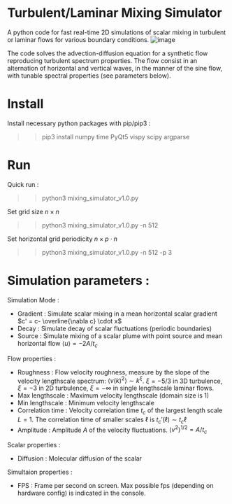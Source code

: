# Turbulent/Laminar Mixing Simulator
A python code for fast real-time 2D simulations of scalar mixing in turbulent or laminar flows for various boundary conditions.
![image](https://github.com/jorishey1234/mixing_simulator/assets/35989752/f4cb94a8-dabd-446b-b001-7e2608a82973)

The code solves the advection-diffusion equation for a synthetic flow reproducing turbulent spectrum properties. The flow consist in an alternation of horizontal and vertical waves, in the manner of the sine flow, with tunable spectral properties (see parameters below).

# Install
Install necessary python packages with pip/pip3 :

>> pip3 install numpy time PyQt5 vispy scipy argparse

# Run
Quick run :
>> python3 mixing_simulator_v1.0.py

Set grid size $n \times n$
>> python3 mixing_simulator_v1.0.py -n 512

Set horizontal grid periodicity $n \times p \cdot n$
>> python3 mixing_simulator_v1.0.py -n 512 -p 3

# Simulation parameters :
Simulation Mode :
- Gradient : Simulate scalar mixing in a mean horizontal scalar gradient $c' = c- \overline{\nabla c} \cdot x$
- Decay : Simulate decay of scalar fluctuations (periodic boundaries)
- Source : Simulate mixing of a scalar plume with point source and mean horizontal flow $\langle u \rangle = - 2 A/t_c$

Flow properties :

- Roughness : Flow velocity roughness, measure by the slope of the velocity lengthscale spectrum: $\langle v(k)^2 \rangle\sim k^{\xi}$. $\xi=-5/3$ in 3D turbulence, $\xi=-3$  in 2D turbulence, $\xi=-\infty$ in single lengthscale laminar flows.
- Max lengthscale : Maximum velocity lengthscale (domain size is 1)
- Min lengthscale : Minimum velocity lengthscale
- Correlation time : Velocity correlation time $t_c$ of the largest length scale $L=1$. The correlation time of smaller scales $\ell$ is $t_c'(\ell) \sim t_c \ell$
- Amplitude : Amplitude $A$ of the velocity fluctuations. $\langle v^2 \rangle ^{1/2} = A / t_c$

Scalar properties :

- Diffusion : Molecular diffusion of the scalar

Simultaion properties :

- FPS : Frame per second on screen. Max possible fps (depending on hardware config) is indicated in the console.
